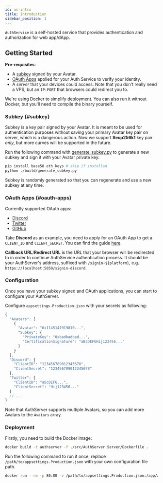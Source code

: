 ```yaml
---
id: as-intro
title: Introduction
sidebar_position: 1
---
```


`AuthService` is a self-hosted service that provides authentication and authorization for web app/dApp.

## Getting Started

**Pre-requisites**:

- A [subkey](#subkey) signed by your Avatar.
- [OAuth Apps](#oauth-apps) applied for your Auth Service to verify your identity.
- A *server* that your devices could access. Note that you don't really need a VPS, but an `IP:PORT` that browsers could redirect you to.

We're using Docker to simplify deployment. You can also run it without Docker, but you'll need to compile the binary yourself.

### Subkey {#subkey}

Subkey is a key pair signed by your Avatar. It is meant to be used for authentication purposes without saving your primary Avatar key pair on server, which is a dangerous action. Now we support **Secp256k1** key pair *only*, but more curves will be supported in the future.

Run the following command with [generate_subkey.py](https://github.com/nextdotid/auth_server/blob/develop/build/generate_subkey.py) to generate a new subkey and sign it with your Avatar private key:

```bash
pip install base58 eth_keys # skip if installed
python ./build/generate_subkey.py
```

Subkey is randomly generated so that you can regenerate and use a new subkey at any time.

### OAuth Apps {#oauth-apps}

Currently supported OAuth apps:

- [Discord](https://discord.com/developers/)
- [Twitter](https://developer.twitter.com/en/portal/dashboard)
- [GitHub](https://github.com/settings/developers)

Take **Discord** as an example, you need to apply for an OAuth App to get a `CLIENT_ID` and `CLIENT_SECRET`. You can find the guide [here](https://discord.com/developers/docs/topics/oauth2).

**Callback URL**/**Redirect URL** is the URL that your browser will be redirected to in order to continue AuthService authentication process. It should be your AuthServer's address, suffixed with `/signin-${platform}`, e.g. `https://localhost:5050/signin-discord`.

### Configuration

Once you have your subkey signed and OAuth applications, you can start to configure your AuthServer.

Configure `appsettings.Production.json` with your secrets as following:

```js
{
  "Avatars": [
    {
      "Avatar": "0x1145141919810...",
      "Subkey": {
        "PrivateKey": "0xbadbadbad...",
        "CertificationSignature": "aBcDEFGHij123456..."
      }
    }
  ],
  "Discord": {
    "ClientID": "123456789012345678",
    "ClientSecret": "123456789012345678"
  },
  "Twitter": {
    "ClientID": "aBcDEFG...",
    "ClientSecret": "Hij123456..."
  }
  // ...
}
```

Note that AuthServer supports multiple Avatars, so you can add more Avatars to the `Avatars` array.

### Deployment

Firstly, you need to build the Docker image:

```bash
docker build -t authserver -f ./src/AuthServer.Server/Dockerfile .
```

Run the following command to run it once, replace `/path/to/appsettings.Production.json` with your own configuration file path.

```bash
docker run --rm -p 80:80 -v /path/to/appsettings.Production.json:/app/appsettings.Production.json authserver
```